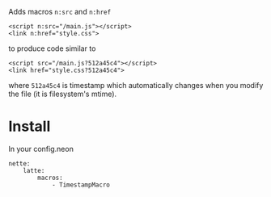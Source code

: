 Adds macros `n:src` and `n:href`

	<script n:src="/main.js"></script>
	<link n:href="style.css">

to produce code similar to

	<script src="/main.js?512a45c4"></script>
	<link href="style.css?512a45c4">

where `512a45c4` is timestamp which automatically changes when you modify the file (it is filesystem's mtime).


Install
=======

In your config.neon

	nette:
		latte:
			macros:
				- TimestampMacro
